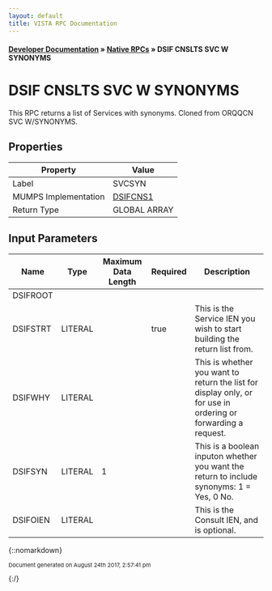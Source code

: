 ```yaml
---
layout: default
title: VISTA RPC Documentation
---
```


#### [Developer Documentation](../index) &#187; [Native RPCs](TableOfContents) &#187; DSIF CNSLTS SVC W SYNONYMS<br/>
# DSIF CNSLTS SVC W SYNONYMS

This RPC returns a list of Services with synonyms. Cloned from ORQQCN SVC W/SYNONYMS.

## Properties

Property | Value
--- | ---
Label | SVCSYN
MUMPS Implementation | [DSIFCNS1](http://code.osehra.org/dox/Routine_DSIFCNS1_source.html)
Return Type | GLOBAL ARRAY


## Input Parameters

Name | Type | Maximum Data Length | Required | Description
--- | --- | --- | --- | ---
DSIFROOT |  |  |  | 
DSIFSTRT | LITERAL |  | true | This is the Service IEN you wish to start building the return list from.
DSIFWHY | LITERAL |  |  | This is whether you want to return the list for display only, or for use in ordering or forwarding a request.
DSIFSYN | LITERAL | 1 |  | This is a boolean inputon whether you want the return to include synonyms: 1 &#x3D; Yes, 0 No.
DSIFOIEN | LITERAL |  |  | This is the Consult IEN, and is optional.



{::nomarkdown} <br/><p style="font-size: 11px">Document generated on August 24th 2017, 2:57:41 pm</p>{:/}